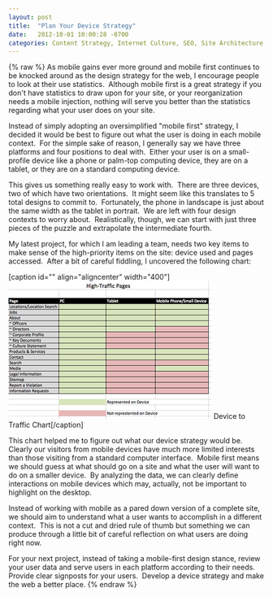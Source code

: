 ```yaml
---
layout: post
title:  "Plan Your Device Strategy"
date:   2012-10-01 10:00:28 -0700
categories: Content Strategy, Internet Culture, SEO, Site Architecture, User Experience
---
```

{% raw %}
As mobile gains ever more ground and mobile first continues to be knocked around as the design strategy for the web, I encourage people to look at their use statistics.  Although mobile first is a great strategy if you don't have statistics to draw upon for your site, or your reorganization needs a mobile injection, nothing will serve you better than the statistics regarding what your user does on your site.

Instead of simply adopting an oversimplified "mobile first" strategy, I decided it would be best to figure out what the user is doing in each mobile context.  For the simple sake of reason, I generally say we have three platforms and four positions to deal with.  Either your user is on a small-profile device like a phone or palm-top computing device, they are on a tablet, or they are on a standard computing device.

This gives us something really easy to work with.  There are three devices, two of which have two orientations.  It might seem like this translates to 5 total designs to commit to.  Fortunately, the phone in landscape is just about the same width as the tablet in portrait.  We are left with four design contexts to worry about.  Realistically, though, we can start with just three pieces of the puzzle and extrapolate the intermediate fourth.

My latest project, for which I am leading a team, needs two key items to make sense of the high-priority items on the site: device used and pages accessed.  After a bit of careful fiddling, I uncovered the following chart:

[caption id="" align="aligncenter" width="400"]<img title="Device to Traffic Chart" src="/assets/uploads/2012/10/high-traffic-pages.png" alt="Device to Traffic Chart" width="400" height="271" /> Device to Traffic Chart[/caption]

This chart helped me to figure out what our device strategy would be.  Clearly our visitors from mobile devices have much more limited interests than those visiting from a standard computer interface.  Mobile first means we should guess at what should go on a site and what the user will want to do on a smaller device.  By analyzing the data, we can clearly define interactions on mobile devices which may, actually, not be important to highlight on the desktop.

Instead of working with mobile as a pared down version of a complete site, we should aim to understand what a user wants to accomplish in a different context.  This is not a cut and dried rule of thumb but something we can produce through a little bit of careful reflection on what users are doing right now.

For your next project, instead of taking a mobile-first design stance, review your user data and serve users in each platform according to their needs.  Provide clear signposts for your users.  Develop a device strategy and make the web a better place.
{% endraw %}
    